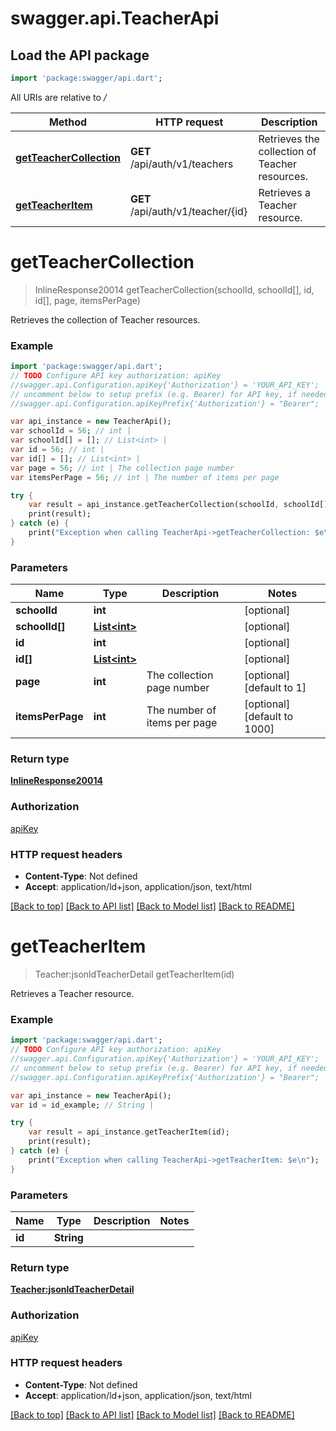 # swagger.api.TeacherApi

## Load the API package
```dart
import 'package:swagger/api.dart';
```

All URIs are relative to */*

Method | HTTP request | Description
------------- | ------------- | -------------
[**getTeacherCollection**](TeacherApi.md#getTeacherCollection) | **GET** /api/auth/v1/teachers | Retrieves the collection of Teacher resources.
[**getTeacherItem**](TeacherApi.md#getTeacherItem) | **GET** /api/auth/v1/teacher/{id} | Retrieves a Teacher resource.

# **getTeacherCollection**
> InlineResponse20014 getTeacherCollection(schoolId, schoolId[], id, id[], page, itemsPerPage)

Retrieves the collection of Teacher resources.

### Example
```dart
import 'package:swagger/api.dart';
// TODO Configure API key authorization: apiKey
//swagger.api.Configuration.apiKey{'Authorization'} = 'YOUR_API_KEY';
// uncomment below to setup prefix (e.g. Bearer) for API key, if needed
//swagger.api.Configuration.apiKeyPrefix{'Authorization'} = "Bearer";

var api_instance = new TeacherApi();
var schoolId = 56; // int | 
var schoolId[] = []; // List<int> | 
var id = 56; // int | 
var id[] = []; // List<int> | 
var page = 56; // int | The collection page number
var itemsPerPage = 56; // int | The number of items per page

try {
    var result = api_instance.getTeacherCollection(schoolId, schoolId[], id, id[], page, itemsPerPage);
    print(result);
} catch (e) {
    print("Exception when calling TeacherApi->getTeacherCollection: $e\n");
}
```

### Parameters

Name | Type | Description  | Notes
------------- | ------------- | ------------- | -------------
 **schoolId** | **int**|  | [optional] 
 **schoolId[]** | [**List&lt;int&gt;**](int.md)|  | [optional] 
 **id** | **int**|  | [optional] 
 **id[]** | [**List&lt;int&gt;**](int.md)|  | [optional] 
 **page** | **int**| The collection page number | [optional] [default to 1]
 **itemsPerPage** | **int**| The number of items per page | [optional] [default to 1000]

### Return type

[**InlineResponse20014**](InlineResponse20014.md)

### Authorization

[apiKey](../README.md#apiKey)

### HTTP request headers

 - **Content-Type**: Not defined
 - **Accept**: application/ld+json, application/json, text/html

[[Back to top]](#) [[Back to API list]](../README.md#documentation-for-api-endpoints) [[Back to Model list]](../README.md#documentation-for-models) [[Back to README]](../README.md)

# **getTeacherItem**
> Teacher:jsonldTeacherDetail getTeacherItem(id)

Retrieves a Teacher resource.

### Example
```dart
import 'package:swagger/api.dart';
// TODO Configure API key authorization: apiKey
//swagger.api.Configuration.apiKey{'Authorization'} = 'YOUR_API_KEY';
// uncomment below to setup prefix (e.g. Bearer) for API key, if needed
//swagger.api.Configuration.apiKeyPrefix{'Authorization'} = "Bearer";

var api_instance = new TeacherApi();
var id = id_example; // String | 

try {
    var result = api_instance.getTeacherItem(id);
    print(result);
} catch (e) {
    print("Exception when calling TeacherApi->getTeacherItem: $e\n");
}
```

### Parameters

Name | Type | Description  | Notes
------------- | ------------- | ------------- | -------------
 **id** | **String**|  | 

### Return type

[**Teacher:jsonldTeacherDetail**](Teacher:jsonldTeacherDetail.md)

### Authorization

[apiKey](../README.md#apiKey)

### HTTP request headers

 - **Content-Type**: Not defined
 - **Accept**: application/ld+json, application/json, text/html

[[Back to top]](#) [[Back to API list]](../README.md#documentation-for-api-endpoints) [[Back to Model list]](../README.md#documentation-for-models) [[Back to README]](../README.md)

